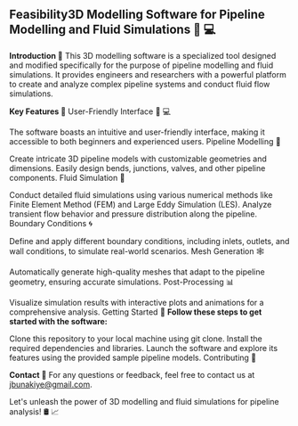 ## **Feasibility3D Modelling Software for Pipeline Modelling and Fluid Simulations :art: :computer:**
**Introduction :wave:**
This 3D modelling software is a specialized tool designed and modified specifically for the purpose of pipeline modelling and fluid simulations. It provides engineers and researchers with a powerful platform to create and analyze complex pipeline systems and conduct fluid flow simulations.

**Key Features :key:**
User-Friendly Interface :art: :computer:

The software boasts an intuitive and user-friendly interface, making it accessible to both beginners and experienced users.
Pipeline Modelling :straight_ruler:

Create intricate 3D pipeline models with customizable geometries and dimensions.
Easily design bends, junctions, valves, and other pipeline components.
Fluid Simulation :ocean:

Conduct detailed fluid simulations using various numerical methods like Finite Element Method (FEM) and Large Eddy Simulation (LES).
Analyze transient flow behavior and pressure distribution along the pipeline.
Boundary Conditions :cyclone:

Define and apply different boundary conditions, including inlets, outlets, and wall conditions, to simulate real-world scenarios.
Mesh Generation :spider_web:

Automatically generate high-quality meshes that adapt to the pipeline geometry, ensuring accurate simulations.
Post-Processing :bar_chart:

Visualize simulation results with interactive plots and animations for a comprehensive analysis.
Getting Started :rocket:
**Follow these steps to get started with the software:**

Clone this repository to your local machine using git clone.
Install the required dependencies and libraries.
Launch the software and explore its features using the provided sample pipeline models.
Contributing :handshake:


**Contact :email:**
For any questions or feedback, feel free to contact us at jbunakiye@gmail.com.

Let's unleash the power of 3D modelling and fluid simulations for pipeline analysis! :oil_drum: :chart_with_upwards_trend:
